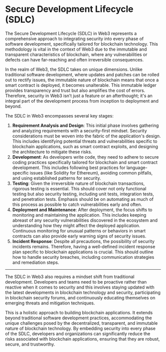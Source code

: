 # Secure Development Lifecycle (SDLC)

The Secure Development Lifecycle (SDLC) in Web3 represents a comprehensive approach to integrating security into every phase of software development, specifically tailored for blockchain technology. This methodology is vital in the context of Web3 due to the immutable and transparent characteristics of blockchain, where any vulnerabilities or defects can have far-reaching and often irreversible consequences.

In the realm of Web3, the SDLC takes on unique dimensions. Unlike traditional software development, where updates and patches can be rolled out to rectify issues, the immutable nature of blockchain means that once a smart contract is deployed, it becomes unalterable. This immutable ledger provides transparency and trust but also amplifies the cost of errors. Therefore, security in Web3 isn’t just a feature or an afterthought; it's an integral part of the development process from inception to deployment and beyond.

The SDLC in Web3 encompasses several key stages:

1. **Requirement Analysis and Design**: This initial phase involves gathering and analyzing requirements with a security-first mindset. Security considerations must be woven into the fabric of the application's design. This includes identifying potential threats and vulnerabilities specific to blockchain applications, such as smart contract exploits, and designing the architecture to mitigate these risks.
2. **Development**: As developers write code, they need to adhere to secure coding practices specifically tailored for blockchain and smart contract development. This includes following best practices for language-specific issues (like Solidity for Ethereum), avoiding common pitfalls, and using established patterns for security.
3. **Testing**: Given the irreversible nature of blockchain transactions, rigorous testing is essential. This should cover not only functional testing but also security testing, including unit tests, integration tests, and penetration tests. Emphasis should be on automating as much of this process as possible to catch vulnerabilities early and often.
4. **Deployment and Maintenance**: After deployment, the focus shifts to monitoring and maintaining the application. This includes keeping abreast of any security vulnerabilities discovered in the ecosystem and understanding how they might affect the deployed application. Continuous monitoring for unusual patterns or behaviors in smart contracts can also provide early warning signs of security issues.
5. **Incident Response**: Despite all precautions, the possibility of security incidents remains. Therefore, having a well-defined incident response plan specific to blockchain applications is crucial. This should outline how to handle security breaches, including communication strategies and remediation steps.

***

The SDLC in Web3 also requires a mindset shift from traditional development. Developers and teams need to be proactive rather than reactive when it comes to security and this involves staying updated with the latest developments in blockchain technology and security, participating in blockchain security forums, and continuously educating themselves on emerging threats and mitigation techniques.

This is a holistic approach to building blockchain applications. It extends beyond traditional software development practices, accommodating the unique challenges posed by the decentralized, transparent, and immutable nature of blockchain technology. By embedding security into every phase of the SDLC, developers and organizations can significantly reduce the risks associated with blockchain applications, ensuring that they are robust, secure, and trustworthy.
